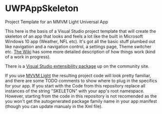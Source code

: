 # UWPAppSkeleton
Project Template for an MMVM Light Universal App

This here is the basis of a Visual Studio project template that will create the skeleton of an app that looks and feels a lot like the built in Microsoft Windows 10 app (Weather, NFL etc). It's got all the basic stuff plumbed out like navigation and a navigation control, a settings page, Theme switcher etc. [The Wiki](https://github.com/dkackman/UWPAppSkeleton/wiki) has some more detailed description of how things work (kind of a work in progress).

There is a [Visual Studio extensibility package](https://visualstudiogallery.msdn.microsoft.com/909387a1-1483-4637-b536-f36692c0bc88) up on the community site.

If you use [MVVM Light](https://visualstudiogallery.msdn.microsoft.com/909387a1-1483-4637-b536-f36692c0bc88) the resulting project code will look pretty familiar, and there are some TODO comments to show where to plug in the specifics for your app. If you start with the Code from this repository replace all instances of the string "SKELETON" with your app's root namespace. However, starting from the code in this repository is not recomended as the you won't get the autogenerated package family name in your app manifest (though you can update manualy in the Xml file).
